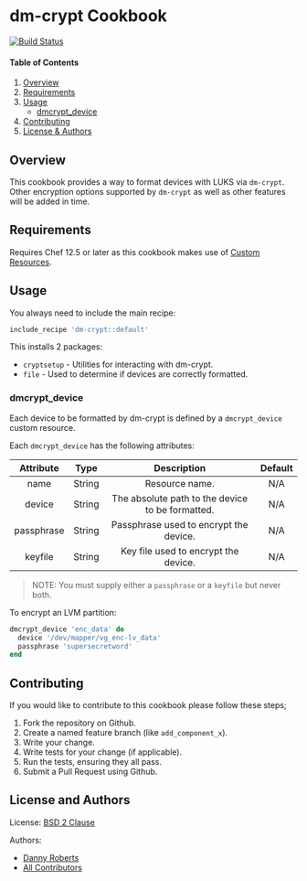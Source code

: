 # dm-crypt Cookbook
[![Build Status](https://travis-ci.org/kemra102/dm-crypt-cookbook.svg?branch=master)](https://travis-ci.org/kemra102/dm-crypt-cookbook)

#### Table of Contents

1. [Overview](#overview)
2. [Requirements](#requirements)
3. [Usage](#usage)
    * [dmcrypt_device](#dmcrypt_device)
4. [Contributing](#contributing)
5. [License & Authors](#license-and-authors)

## Overview

This cookbook provides a way to format devices with LUKS via `dm-crypt`. Other encryption options supported by `dm-crypt` as well as other features will be added in time.

## Requirements

Requires Chef 12.5 or later as this cookbook makes use of [Custom Resources](https://www.chef.io/blog/2015/10/08/chef-client-12-5-released/).

## Usage

You always need to include the main recipe:

```ruby
include_recipe 'dm-crypt::default'
```

This installs 2 packages:

* `cryptsetup` - Utilities for interacting with dm-crypt.
* `file` - Used to determine if devices are correctly formatted.

### dmcrypt_device

Each device to be formatted by dm-crypt is defined by a `dmcrypt_device` custom resource.

Each `dmcrypt_device` has the following attributes:

| Attribute  | Type   | Description                                      | Default |
|:----------:|:------:|:------------------------------------------------:|:-------:|
| name       | String | Resource name.                                   | N/A     |
| device     | String | The absolute path to the device to be formatted. | N/A     |
| passphrase | String | Passphrase used to encrypt the device.           | N/A     
| keyfile    | String | Key file used to encrypt the device.             | N/A     |

> NOTE: You must supply either a `passphrase` or a `keyfile` but never both.

To encrypt an LVM partition:

```ruby
dmcrypt_device 'enc_data' do
  device '/dev/mapper/vg_enc-lv_data'
  passphrase 'supersecretword'
end
```

## Contributing

If you would like to contribute to this cookbook please follow these steps;

1. Fork the repository on Github.
2. Create a named feature branch (like `add_component_x`).
3. Write your change.
4. Write tests for your change (if applicable).
5. Run the tests, ensuring they all pass.
6. Submit a Pull Request using Github.

## License and Authors

License: [BSD 2 Clause](https://tldrlegal.com/license/bsd-2-clause-license-\(freebsd\))

Authors:

  * [Danny Roberts](https://github.com/kemra102)
  * [All Contributors](https://github.com/kemra102/dm-crypt-cookbook/graphs/contributors)
